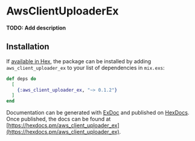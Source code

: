 # AwsClientUploaderEx

**TODO: Add description**

## Installation

If [available in Hex](https://hex.pm/docs/publish), the package can be installed
by adding `aws_client_uploader_ex` to your list of dependencies in `mix.exs`:

```elixir
def deps do
  [
    {:aws_client_uploader_ex, "~> 0.1.2"}
  ]
end
```

Documentation can be generated with [ExDoc](https://github.com/elixir-lang/ex_doc)
and published on [HexDocs](https://hexdocs.pm). Once published, the docs can
be found at [https://hexdocs.pm/aws_client_uploader_ex](https://hexdocs.pm/aws_client_uploader_ex).

